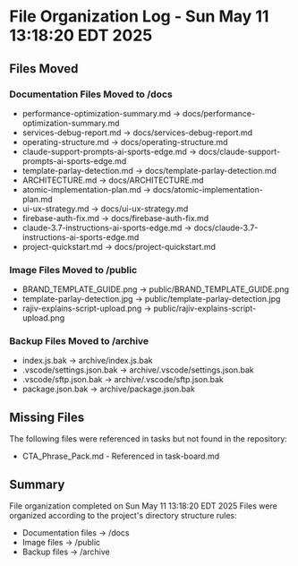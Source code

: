 # File Organization Log - Sun May 11 13:18:20 EDT 2025

## Files Moved

### Documentation Files Moved to /docs

- performance-optimization-summary.md → docs/performance-optimization-summary.md
- services-debug-report.md → docs/services-debug-report.md
- operating-structure.md → docs/operating-structure.md
- claude-support-prompts-ai-sports-edge.md → docs/claude-support-prompts-ai-sports-edge.md
- template-parlay-detection.md → docs/template-parlay-detection.md
- ARCHITECTURE.md → docs/ARCHITECTURE.md
- atomic-implementation-plan.md → docs/atomic-implementation-plan.md
- ui-ux-strategy.md → docs/ui-ux-strategy.md
- firebase-auth-fix.md → docs/firebase-auth-fix.md
- claude-3.7-instructions-ai-sports-edge.md → docs/claude-3.7-instructions-ai-sports-edge.md
- project-quickstart.md → docs/project-quickstart.md

### Image Files Moved to /public

- BRAND_TEMPLATE_GUIDE.png → public/BRAND_TEMPLATE_GUIDE.png
- template-parlay-detection.jpg → public/template-parlay-detection.jpg
- rajiv-explains-script-upload.png → public/rajiv-explains-script-upload.png

### Backup Files Moved to /archive

- index.js.bak → archive/index.js.bak
- .vscode/settings.json.bak → archive/.vscode/settings.json.bak
- .vscode/sftp.json.bak → archive/.vscode/sftp.json.bak
- package.json.bak → archive/package.json.bak

## Missing Files

The following files were referenced in tasks but not found in the repository:

- CTA_Phrase_Pack.md - Referenced in task-board.md

## Summary

File organization completed on Sun May 11 13:18:20 EDT 2025
Files were organized according to the project's directory structure rules:
- Documentation files → /docs
- Image files → /public
- Backup files → /archive
